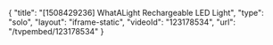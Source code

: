 {
    "title": "[1508429236] WhatALight Rechargeable LED Light",
    "type": "solo",
    "layout": "iframe-static",
    "videoId": "123178534",
    "url": "\/tvpembed\/123178534"
}